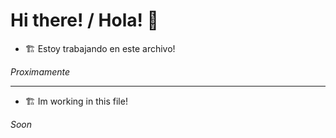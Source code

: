# Hi there! / Hola! 👋

- 🏗️ Estoy trabajando en este archivo!


*Proximamente*

------------


- 🏗️ Im working in this file!


*Soon*
